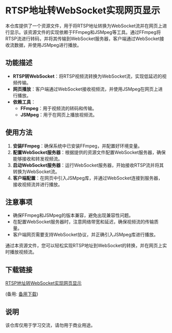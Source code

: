 # RTSP地址转WebSocket实现网页显示

本仓库提供了一个资源文件，用于将RTSP地址转换为WebSocket流并在网页上进行显示。该资源文件的实现依赖于FFmpeg和JSMpeg等工具。通过FFmpeg将RTSP流进行转码，并将其传输到WebSocket服务器，客户端通过WebSocket接收流数据，并使用JSMpeg进行播放。

## 功能描述

- **RTSP转WebSocket**：将RTSP视频流转换为WebSocket流，实现低延迟的视频传输。
- **网页播放**：客户端通过WebSocket接收视频流，并使用JSMpeg在网页上进行播放。
- **依赖工具**：
  - **FFmpeg**：用于视频流的转码和传输。
  - **JSMpeg**：用于在网页上播放视频流。

## 使用方法

1. **安装FFmpeg**：确保系统中已安装FFmpeg，并配置好环境变量。
2. **配置WebSocket服务器**：根据提供的资源文件配置WebSocket服务器，确保能够接收和转发视频流。
3. **启动WebSocket服务器**：运行WebSocket服务器，开始接收RTSP流并将其转换为WebSocket流。
4. **客户端配置**：在网页中引入JSMpeg库，并通过WebSocket连接到服务器，接收视频流并进行播放。

## 注意事项

- 确保FFmpeg和JSMpeg的版本兼容，避免出现兼容性问题。
- 在配置WebSocket服务器时，注意网络带宽和延迟，确保视频流的传输质量。
- 客户端网页需要支持WebSocket协议，并正确引入JSMpeg库进行播放。

通过本资源文件，您可以轻松实现RTSP地址到WebSocket的转换，并在网页上实时播放视频流。

## 下载链接
[RTSP地址转WebSocket实现网页显示](https://pan.quark.cn/s/74cfccf37108) 

(备用: [备用下载](https://pan.baidu.com/s/12TMJ8_tS5k_8wmWO1Gmpsw?pwd=mal5))

## 说明

该仓库仅用于学习交流，请勿用于商业用途。
